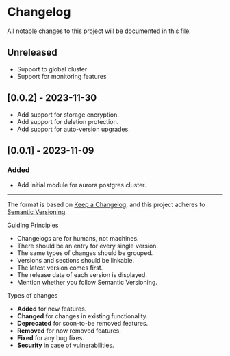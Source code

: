 # Changelog

All notable changes to this project will be documented in this file.

## Unreleased

- Support to global cluster
- Support for monitoring features

## [0.0.2] - 2023-11-30

- Add support for storage encryption.
- Add support for deletion protection.
- Add support for auto-version upgrades. 


## [0.0.1] - 2023-11-09

### Added

- Add initial module for aurora postgres cluster.

---

The format is based on [Keep a Changelog](https://keepachangelog.com/en/1.0.0/),
and this project adheres to [Semantic Versioning](https://semver.org/spec/v2.0.0.html).

Guiding Principles

- Changelogs are for humans, not machines.
- There should be an entry for every single version.
- The same types of changes should be grouped.
- Versions and sections should be linkable.
- The latest version comes first.
- The release date of each version is displayed.
- Mention whether you follow Semantic Versioning.

Types of changes

- **Added** for new features.
- **Changed** for changes in existing functionality.
- **Deprecated** for soon-to-be removed features.
- **Removed** for now removed features.
- **Fixed** for any bug fixes.
- **Security** in case of vulnerabilities.
